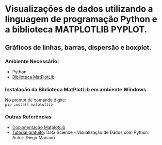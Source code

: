 # Visualizações de dados utilizando a linguagem de programação Python e a biblioteca MATPLOTLIB PYPLOT.
## Gráficos de linhas, barras, dispersão e boxplot.

### Ambiente Necessário:

* Python
* [Biblioteca MatPlotLib](#ancora1) 

<a id="ancora1"></a>
### Instalação da Biblioteca MatPlotLib em ambiente Windows
No prompt de comando digite:  
`pip install matplotlib`

### Outras Referências

* [Documentação MatplotLib](https://matplotlib.org/api/_as_gen/matplotlib.pyplot.plot.html)
* [Tutorial gratuito](https://www.udemy.com/course/visualizacao-de-dados-com-python): Data Science -  Visualização de Dados com Python. Autor: Diego Mariano